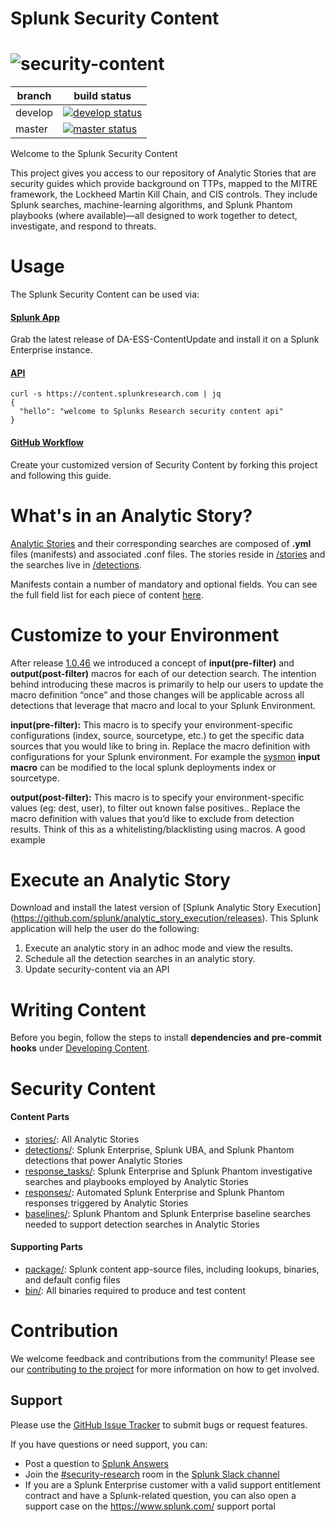 


# Splunk Security Content
![security-content](docs/static/logo.png)
=====

| branch | build status |
| ---    | ---          |
| develop| [![develop status](https://circleci.com/gh/splunk/security-content/tree/develop.svg?style=svg&circle-token=67ad1fa7779c57d7e5bcfc42bd617baf607ec269)](https://circleci.com/gh/splunk/security-content/tree/develop)|
| master | [![master status](https://circleci.com/gh/splunk/security-content/tree/master.svg?style=svg&circle-token=67ad1fa7779c57d7e5bcfc42bd617baf607ec269)](https://circleci.com/gh/splunk/security-content/tree/master)|

Welcome to the Splunk Security Content

This project gives you access to our repository of Analytic Stories that are security guides which provide background on TTPs, mapped to the MITRE framework, the Lockheed Martin Kill Chain, and CIS controls. They include Splunk searches, machine-learning algorithms, and Splunk Phantom playbooks (where available)—all designed to work together to detect, investigate, and respond to threats.

# Usage
The Splunk Security Content can be used via:

#### [Splunk App](https://github.com/splunk/security-content/releases)
Grab the latest release of DA-ESS-ContentUpdate and install it on a Splunk Enterprise instance.

#### [API](https://docs.splunkresearch.com/?version=latest)
```
curl -s https://content.splunkresearch.com | jq
{
  "hello": "welcome to Splunks Research security content api"
}
```

#### [GitHub Workflow](https://github.com/splunk/security-content/wiki/Installation-and-Usage)
Create your customized version of Security Content by forking this project and following this guide.

# What's in an Analytic Story?
[Analytic Stories](https://github.com/splunk/security-content/blob/develop/docs/stories_categories.md) and their corresponding searches are composed of **.yml** files (manifests) and associated .conf files. The stories reside in [/stories](https://github.com/splunk/security-content/tree/develop/stories) and the searches live in [/detections](https://github.com/splunk/security-content/tree/develop/detections).

Manifests contain a number of mandatory and optional fields. You can see the full field list for each piece of content [here](https://github.com/splunk/security-content/tree/develop/docs#spec-documentation).

# Customize to your Environment

After release [1.0.46](https://github.com/splunk/security-content/releases) we introduced a concept of **input(pre-filter)** and **output(post-filter)** macros for each of our detection search. The intention behind introducing these macros is primarily to help our users to update the macro definition “once” and those changes will be applicable across all detections that leverage that macro and  local to your Splunk Environment.

**input(pre-filter):** This macro is to  specify your environment-specific configurations (index, source, sourcetype, etc.) to get the specific data sources that you would like to bring in. Replace the macro definition with configurations for your Splunk environment. For example the [sysmon](macros/sysmon.yml) **input macro** can be modified to the local splunk deployments index or sourcetype.

**output(post-filter):** This macro is to  specify your environment-specific values (eg: dest, user), to filter out known false positives.. Replace the macro definition with values that you’d like to exclude from detection results. Think of this as a whitelisting/blacklisting using macros. A good example


# Execute an Analytic Story

Download and install the latest version of [Splunk Analytic Story Execution]
(https://github.com/splunk/analytic_story_execution/releases). This Splunk application will help the user do the following:

1. Execute an analytic story in an adhoc mode and view the results.
2. Schedule all the detection searches in an analytic story.
3. Update security-content via an API


# Writing Content
Before you begin, follow the steps to install **dependencies and pre-commit hooks** under [Developing Content](https://github.com/splunk/security-content/wiki/Developing-Content).

# Security Content

#### Content Parts
* [stories/](stories/): All Analytic Stories
* [detections/](detections/): Splunk Enterprise, Splunk UBA, and Splunk Phantom detections that power Analytic Stories
* [response_tasks/](response_tasks/): Splunk Enterprise and Splunk Phantom investigative searches and playbooks employed by Analytic Stories
* [responses/](responses/): Automated Splunk Enterprise and Splunk Phantom responses triggered by Analytic Stories
* [baselines/](baselines/): Splunk Phantom and Splunk Enterprise baseline searches needed to support detection searches in Analytic Stories

#### Supporting Parts
* [package/](package/): Splunk content app-source files, including lookups, binaries, and default config files
* [bin/](bin/): All binaries required to produce and test content

# Contribution
We welcome feedback and contributions from the community! Please see our [contributing to the project](https://github.com/splunk/security-content/wiki/Contributing-to-the-Project) for more information on how to get involved.

## Support
Please use the [GitHub Issue Tracker](https://github.com/splunk/security-content/issues) to submit bugs or request features.

If you have questions or need support, you can:

* Post a question to [Splunk Answers](http://answers.splunk.com)
* Join the [#security-research](https://splunk-usergroups.slack.com/messages/C1RH09ERM/) room in the [Splunk Slack channel](http://splunk-usergroups.slack.com)
* If you are a Splunk Enterprise customer with a valid support entitlement contract and have a Splunk-related question, you can also open a support case on the https://www.splunk.com/ support portal

